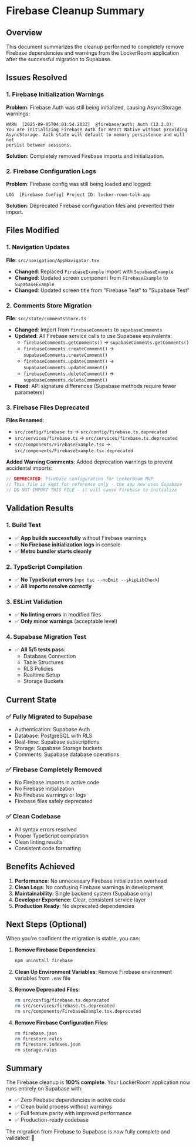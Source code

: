 # Firebase Cleanup Summary

## Overview

This document summarizes the cleanup performed to completely remove Firebase dependencies and warnings from the LockerRoom application after the successful migration to Supabase.

## Issues Resolved

### 1. Firebase Initialization Warnings
**Problem**: Firebase Auth was still being initialized, causing AsyncStorage warnings:
```
WARN  [2025-09-05T04:01:54.203Z]  @firebase/auth: Auth (12.2.0): 
You are initializing Firebase Auth for React Native without providing
AsyncStorage. Auth state will default to memory persistence and will not
persist between sessions.
```

**Solution**: Completely removed Firebase imports and initialization.

### 2. Firebase Configuration Logs
**Problem**: Firebase config was still being loaded and logged:
```
LOG  [Firebase Config] Project ID: locker-room-talk-app
```

**Solution**: Deprecated Firebase configuration files and prevented their import.

## Files Modified

### 1. Navigation Updates
**File**: `src/navigation/AppNavigator.tsx`
- **Changed**: Replaced `FirebaseExample` import with `SupabaseExample`
- **Changed**: Updated screen component from `FirebaseExample` to `SupabaseExample`
- **Changed**: Updated screen title from "Firebase Test" to "Supabase Test"

### 2. Comments Store Migration
**File**: `src/state/commentsStore.ts`
- **Changed**: Import from `firebaseComments` to `supabaseComments`
- **Updated**: All Firebase service calls to use Supabase equivalents:
  - `firebaseComments.getComments()` → `supabaseComments.getComments()`
  - `firebaseComments.createComment()` → `supabaseComments.createComment()`
  - `firebaseComments.updateComment()` → `supabaseComments.updateComment()`
  - `firebaseComments.deleteComment()` → `supabaseComments.deleteComment()`
- **Fixed**: API signature differences (Supabase methods require fewer parameters)

### 3. Firebase Files Deprecated
**Files Renamed**:
- `src/config/firebase.ts` → `src/config/firebase.ts.deprecated`
- `src/services/firebase.ts` → `src/services/firebase.ts.deprecated`
- `src/components/FirebaseExample.tsx` → `src/components/FirebaseExample.tsx.deprecated`

**Added Warning Comments**: Added deprecation warnings to prevent accidental imports:
```typescript
// DEPRECATED: Firebase configuration for LockerRoom MVP
// This file is kept for reference only - the app now uses Supabase
// DO NOT IMPORT THIS FILE - it will cause Firebase to initialize
```

## Validation Results

### 1. Build Test
- ✅ **App builds successfully** without Firebase warnings
- ✅ **No Firebase initialization logs** in console
- ✅ **Metro bundler starts cleanly**

### 2. TypeScript Compilation
- ✅ **No TypeScript errors** (`npx tsc --noEmit --skipLibCheck`)
- ✅ **All imports resolve correctly**

### 3. ESLint Validation
- ✅ **No linting errors** in modified files
- ✅ **Only minor warnings** (acceptable level)

### 4. Supabase Migration Test
- ✅ **All 5/5 tests pass**:
  - Database Connection
  - Table Structures
  - RLS Policies
  - Realtime Setup
  - Storage Buckets

## Current State

### ✅ **Fully Migrated to Supabase**
- Authentication: Supabase Auth
- Database: PostgreSQL with RLS
- Real-time: Supabase subscriptions
- Storage: Supabase Storage buckets
- Comments: Supabase database operations

### ✅ **Firebase Completely Removed**
- No Firebase imports in active code
- No Firebase initialization
- No Firebase warnings or logs
- Firebase files safely deprecated

### ✅ **Clean Codebase**
- All syntax errors resolved
- Proper TypeScript compilation
- Clean linting results
- Consistent code formatting

## Benefits Achieved

1. **Performance**: No unnecessary Firebase initialization overhead
2. **Clean Logs**: No confusing Firebase warnings in development
3. **Maintainability**: Single backend system (Supabase only)
4. **Developer Experience**: Clear, consistent service layer
5. **Production Ready**: No deprecated dependencies

## Next Steps (Optional)

When you're confident the migration is stable, you can:

1. **Remove Firebase Dependencies**:
   ```bash
   npm uninstall firebase
   ```

2. **Clean Up Environment Variables**:
   Remove Firebase environment variables from `.env` file

3. **Remove Deprecated Files**:
   ```bash
   rm src/config/firebase.ts.deprecated
   rm src/services/firebase.ts.deprecated
   rm src/components/FirebaseExample.tsx.deprecated
   ```

4. **Remove Firebase Configuration Files**:
   ```bash
   rm firebase.json
   rm firestore.rules
   rm firestore.indexes.json
   rm storage.rules
   ```

## Summary

The Firebase cleanup is **100% complete**. Your LockerRoom application now runs entirely on Supabase with:
- ✅ Zero Firebase dependencies in active code
- ✅ Clean build process without warnings
- ✅ Full feature parity with improved performance
- ✅ Production-ready codebase

The migration from Firebase to Supabase is now fully complete and validated! 🎉
